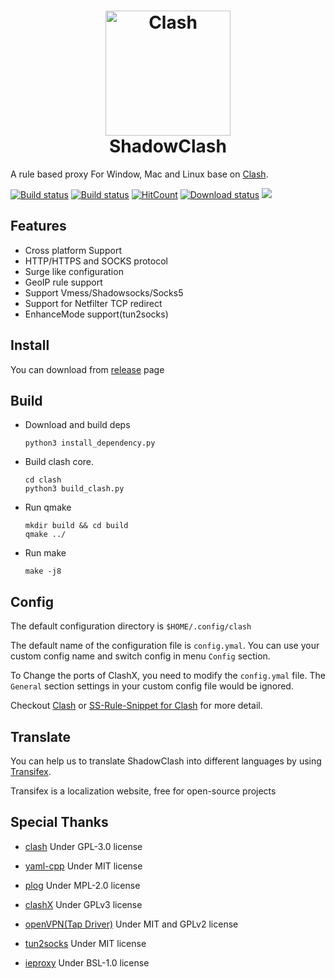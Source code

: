 <h1 align="center">
  <img src="https://github.com/Dreamacro/clash/raw/master/docs/logo.png" alt="Clash" width="200">
  <br>
  ShadowClash
  <br>
</h1>


A rule based proxy For Window, Mac and Linux base on [Clash](https://github.com/Dreamacro/clash).


[![Build status](https://travis-ci.org/TheWanderingCoel/ShadowClash.svg?branch=master)](https://travis-ci.org/TheWanderingCoel/ShadowClash)
[![Build status](https://ci.appveyor.com/api/projects/status/gf5b5rffa5esbey5?svg=true)](https://ci.appveyor.com/project/CoelWu/shadowclash)
[![HitCount](http://hits.dwyl.io/TheWanderingCoel/ShadowClash.svg)](http://hits.dwyl.io/TheWanderingCoel/ShadowClash)
[![Download status](https://img.shields.io/github/downloads/TheWanderingCoel/ShadowClash/total.svg)]()
[![](https://img.shields.io/badge/license-GPL%20V3-blue.svg?longCache=true)](https://www.gnu.org/licenses/gpl-3.0.en.html)



## Features
- Cross platform Support
- HTTP/HTTPS and SOCKS protocol
- Surge like configuration
- GeoIP rule support
- Support Vmess/Shadowsocks/Socks5
- Support for Netfilter TCP redirect
- EnhanceMode support(tun2socks)

## Install

You can download from [release](https://github.com/TheWanderingCoel/ShadowClash/releases) page

## Build
- Download and build deps
  ```
  python3 install_dependency.py
  ```
- Build clash core. 
  ```
  cd clash
  python3 build_clash.py
  ```
- Run qmake
  ```
  mkdir build && cd build
  qmake ../
  ```
- Run make
  ```
  make -j8
  ```

## Config


The default configuration directory is `$HOME/.config/clash`

The default name of the configuration file is `config.ymal`. You can use your custom config name and switch config in menu `Config` section.

To Change the ports of ClashX, you need to modify the `config.ymal` file. The `General` section settings in your custom config file would be ignored.

Checkout [Clash](https://github.com/Dreamacro/clash) or [SS-Rule-Snippet for Clash](https://github.com/Hackl0us/SS-Rule-Snippet/blob/master/LAZY_RULES/clash.yaml) for more detail.


## Translate

You can help us to translate ShadowClash into different languages by using [Transifex](https://www.transifex.com/coel-information-technologyco-ltd/shadowclash).

Transifex is a localization website, free for open-source projects

## Special Thanks

- [clash](https://github.com/Dreamacro/clash) Under GPL-3.0 license

- [yaml-cpp](https://github.com/jbeder/yaml-cpp) Under MIT license

- [plog](https://github.com/SergiusTheBest/plog) Under MPL-2.0 license

- [clashX](https://github.com/yichengchen/clashX) Under GPLv3 license

- [openVPN(Tap Driver)](https://github.com/DanStevens/ieproxy) Under MIT and GPLv2 license

- [tun2socks](https://github.com/eycorsican/go-tun2socks) Under MIT license

- [ieproxy](https://github.com/DanStevens/ieproxy) Under BSL-1.0 license